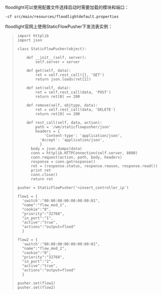 floodlight可以使用配置文件选择启动时需要加载的模块和端口：

    -cf src/main/resources/floodlightdefault.properties

floodlight官网上使用StaticFlowPusher下发流表实例：

>     import httplib
>     import json
>      
>     class StaticFlowPusher(object):
>  
>         def __init__(self, server):
>             self.server = server
>  
>         def get(self, data):
>             ret = self.rest_call({}, 'GET')
>             return json.loads(ret[2])
>  
>         def set(self, data):
>             ret = self.rest_call(data, 'POST')
>             return ret[0] == 200
>  
>         def remove(self, objtype, data):
>             ret = self.rest_call(data, 'DELETE')
>             return ret[0] == 200
>  
>         def rest_call(self, data, action):
>             path = '/wm/staticflowpusher/json'
>             headers = {
>                 'Content-type': 'application/json',
>             	'Accept': 'application/json',
>             	}
>         	body = json.dumps(data)
>         	conn = httplib.HTTPConnection(self.server, 8080)
>         	conn.request(action, path, body, headers)
>         	response = conn.getresponse()
>         	ret = (response.status, response.reason, response.read())
>         	print ret
>         	conn.close()
>         	return ret
>  
>     pusher = StaticFlowPusher('<insert_controller_ip')
>      
>     flow1 = {
>     	'switch':"00:00:00:00:00:00:00:01",
>     	"name":"flow_mod_1",
>     	"cookie":"0",
>     	"priority":"32768",
>     	"in_port":"1",
>     	"active":"true",
>     	"actions":"output=flood"
>     	}
>      
>     flow2 = {
>     	'switch':"00:00:00:00:00:00:00:01",
>     	"name":"flow_mod_2",
>     	"cookie":"0",
>     	"priority":"32768",
>     	"in_port":"2",
>     	"active":"true",
>     	"actions":"output=flood"
>     	}
>      
>     pusher.set(flow1)
>     pusher.set(flow2)